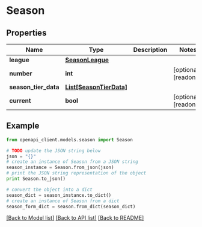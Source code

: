 # Season


## Properties
Name | Type | Description | Notes
------------ | ------------- | ------------- | -------------
**league** | [**SeasonLeague**](SeasonLeague.md) |  | 
**number** | **int** |  | [optional] [readonly] 
**season_tier_data** | [**List[SeasonTierData]**](SeasonTierData.md) |  | 
**current** | **bool** |  | [optional] [readonly] 

## Example

```python
from openapi_client.models.season import Season

# TODO update the JSON string below
json = "{}"
# create an instance of Season from a JSON string
season_instance = Season.from_json(json)
# print the JSON string representation of the object
print Season.to_json()

# convert the object into a dict
season_dict = season_instance.to_dict()
# create an instance of Season from a dict
season_form_dict = season.from_dict(season_dict)
```
[[Back to Model list]](../README.md#documentation-for-models) [[Back to API list]](../README.md#documentation-for-api-endpoints) [[Back to README]](../README.md)


